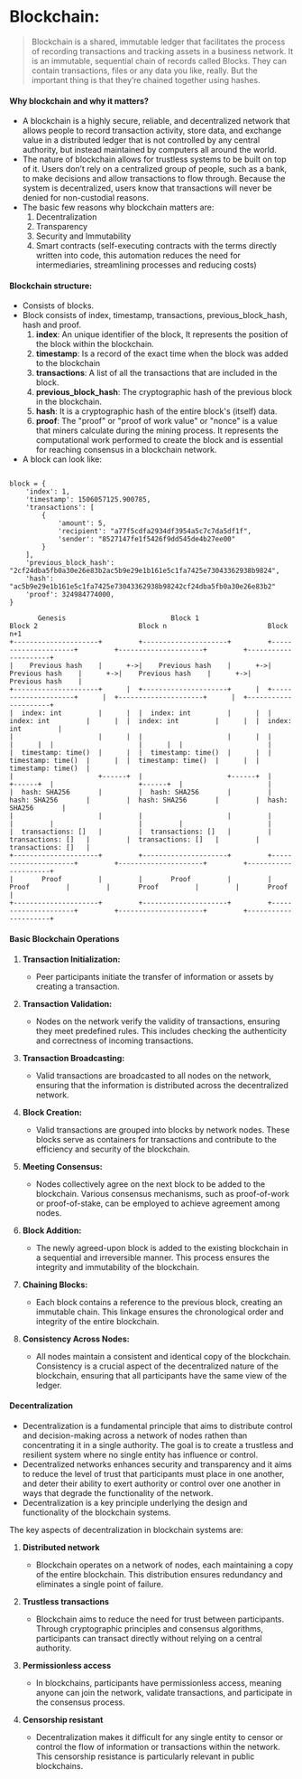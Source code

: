 # Blockchain:

> Blockchain is a shared, immutable ledger that facilitates the process of recording transactions and tracking assets in a business network.
> It is an immutable, sequential chain of records called Blocks. They can contain transactions, files or any data you like, really. But the important thing is that they’re chained together using hashes.

#### Why blockchain and why it matters?

- A blockchain is a highly secure, reliable, and decentralized network that allows people to record transaction activity, store data, and exchange value in a distributed ledger that is not controlled by any central authority, but instead maintained by computers all around the world.
- The nature of blockchain allows for trustless systems to be built on top of it. Users don’t rely on a centralized group of people, such as a bank, to make decisions and allow transactions to flow through. Because the system is decentralized, users know that transactions will never be denied for non-custodial reasons.
- The basic few reasons why blockchain matters are:
  1. Decentralization
  2. Transparency
  3. Security and Immutability
  4. Smart contracts (self-executing contracts with the terms directly written into code, this automation reduces the need for intermediaries, streamlining processes and reducing costs)

#### Blockchain structure:

- Consists of blocks.
- Block consists of index, timestamp, transactions, previous_block_hash, hash and proof.
  1. **index**: An unique identifier of the block, It represents the position of the block within the blockchain.
  2. **timestamp**: Is a record of the exact time when the block was added to the blockchain
  3. **transactions**: A list of all the transactions that are included in the block.
  4. **previous_block_hash**: The cryptographic hash of the previous block in the blockchain.
  5. **hash**: It is a cryptographic hash of the entire block's (itself) data.
  6. **proof**: The "proof" or "proof of work value" or "nonce" is a value that miners calculate during the mining process. It represents the computational work performed to create the block and is essential for reaching consensus in a blockchain network.
- A block can look like:

<code language="python">
block = {
    'index': 1,
    'timestamp': 1506057125.900785,
    'transactions': [
        {
            'amount': 5,
            'recipient': "a77f5cdfa2934df3954a5c7c7da5df1f",
            'sender': "8527147fe1f5426f9dd545de4b27ee00"
        }
    ],
    'previous_block_hash': "2cf24dba5fb0a30e26e83b2ac5b9e29e1b161e5c1fa7425e73043362938b9824",
    'hash': "ac5b9e29e1b161e5c1fa7425e73043362938b98242cf24dba5fb0a30e26e83b2"
    'proof': 324984774000,
}
</code>

<code language="python">
       Genesis                          Block 1                         Block 2                         Block n                         Block n+1
+---------------------+         +---------------------+         +---------------------+         +---------------------+         +---------------------+
|    Previous hash    |      +->|    Previous hash    |      +->|    Previous hash    |      +->|    Previous hash    |      +->|    Previous hash    |
+---------------------+      |  +---------------------+      |  +---------------------+      |  +---------------------+      |  +---------------------+
|  index: int         |      |  |  index: int         |      |  |  index: int         |      |  |  index: int         |      |  |  index: int         |
|                     |      |  |                     |      |  |                     |      |  |                     |      |  |                     |
|  timestamp: time()  |      |  |  timestamp: time()  |      |  |  timestamp: time()  |      |  |  timestamp: time()  |      |  |  timestamp: time()  |
|                     +------+  |                     +------+  |                     +------+  |                     +------+  |                     |
|  hash: SHA256       |         |  hash: SHA256       |         |  hash: SHA256       |         |  hash: SHA256       |         |  hash: SHA256       |
|                     |         |                     |         |                     |         |                     |         |                     |
|  transactions: []   |         |  transactions: []   |         |  transactions: []   |         |  transactions: []   |         |  transactions: []   |
+---------------------+         +---------------------+         +---------------------+         +---------------------+         +---------------------+
|       Proof         |         |       Proof         |         |       Proof         |         |       Proof         |         |       Proof         |
+---------------------+         +---------------------+         +---------------------+         +---------------------+         +---------------------+
</code>

#### Basic Blockchain Operations

1. **Transaction Initialization:**

   - Peer participants initiate the transfer of information or assets by creating a transaction.

2. **Transaction Validation:**

   - Nodes on the network verify the validity of transactions, ensuring they meet predefined rules. This includes checking the authenticity and correctness of incoming transactions.

3. **Transaction Broadcasting:**

   - Valid transactions are broadcasted to all nodes on the network, ensuring that the information is distributed across the decentralized network.

4. **Block Creation:**

   - Valid transactions are grouped into blocks by network nodes. These blocks serve as containers for transactions and contribute to the efficiency and security of the blockchain.

5. **Meeting Consensus:**

   - Nodes collectively agree on the next block to be added to the blockchain. Various consensus mechanisms, such as proof-of-work or proof-of-stake, can be employed to achieve agreement among nodes.

6. **Block Addition:**

   - The newly agreed-upon block is added to the existing blockchain in a sequential and irreversible manner. This process ensures the integrity and immutability of the blockchain.

7. **Chaining Blocks:**

   - Each block contains a reference to the previous block, creating an immutable chain. This linkage ensures the chronological order and integrity of the entire blockchain.

8. **Consistency Across Nodes:**
   - All nodes maintain a consistent and identical copy of the blockchain. Consistency is a crucial aspect of the decentralized nature of the blockchain, ensuring that all participants have the same view of the ledger.

#### Decentralization

- Decentralization is a fundamental principle that aims to distribute control and decision-making across a network of nodes rathen than concentrating it in a single authority. The goal is to create a trustless and resilient system where no single entity has influence or control.
- Decentralized networks enhances security and transparency and it aims to reduce the level of trust that participants must place in one another, and deter their ability to exert authority or control over one another in ways that degrade the functionality of the network.
- Decentralization is a key principle underlying the design and functionality of the blockchain systems.

The key aspects of decentralization in blockchain systems are:

1. **Distributed network**

   - Blockchain operates on a network of nodes, each maintaining a copy of the entire blockchain. This distribution ensures redundancy and eliminates a single point of failure.

2. **Trustless transactions**

   - Blockchain aims to reduce the need for trust between participants. Through cryptographic principles and consensus algorithms, participants can transact directly without relying on a central authority.

3. **Permissionless access**

   - In blockchains, participants have permissionless access, meaning anyone can join the network, validate transactions, and participate in the consensus process.

4. **Censorship resistant**
   - Decentralization makes it difficult for any single entity to censor or control the flow of information or transactions within the network. This censorship resistance is particularly relevant in public blockchains.
